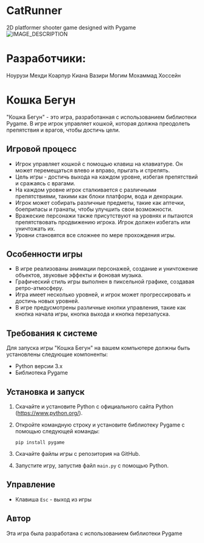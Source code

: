 # CatRunner
 2D platformer shooter game designed with Pygame
![IMAGE_DESCRIPTION](https://github.com/KiyanNorouzi/CatRunner/blob/main/img/ScreenShot.png)  

# Разработчики:
Ноурузи Мехди
Коарпур Киана
Вазири Могим Мохаммад Хоссейн

# Кошка Бегун

"Кошка Бегун" - это игра, разработанная с использованием библиотеки Pygame. В игре игрок управляет кошкой, которая должна преодолеть препятствия и врагов, чтобы достичь цели.

## Игровой процесс

* Игрок управляет кошкой с помощью клавиш на клавиатуре. Он может перемещаться влево и вправо, прыгать и стрелять.
* Цель игры - достичь выхода на каждом уровне, избегая препятствий и сражаясь с врагами.
* На каждом уровне игрок сталкивается с различными препятствиями, такими как блоки платформ, вода и декорации.
* Игрок может собирать различные предметы, такие как аптечки, боеприпасы и гранаты, чтобы улучшить свои возможности.
* Вражеские персонажи также присутствуют на уровнях и пытаются препятствовать продвижению игрока. Игрок должен избегать или уничтожать их.
* Уровни становятся все сложнее по мере прохождения игры.

## Особенности игры

* В игре реализованы анимации персонажей, создание и уничтожение объектов, звуковые эффекты и фоновая музыка.
* Графический стиль игры выполнен в пиксельной графике, создавая ретро-атмосферу.
* Игра имеет несколько уровней, и игрок может прогрессировать и достичь новых уровней.
* В игре предусмотрены различные кнопки управления, такие как кнопка начала игры, кнопка выхода и кнопка перезапуска.

## Требования к системе

Для запуска игры "Кошка Бегун" на вашем компьютере должны быть установлены следующие компоненты:

* Python версии 3.x
* Библиотека Pygame

## Установка и запуск

1. Скачайте и установите Python с официального сайта Python (https://www.python.org/).
2. Откройте командную строку и установите библиотеку Pygame с помощью следующей команды:

   ```
   pip install pygame
   ```

3. Скачайте файлы игры с репозитория на GitHub.
4. Запустите игру, запустив файл `main.py` с помощью Python.

## Управление

- Клавиша `Esc` - выход из игры

## Автор

Эта игра была разработана с использованием библиотеки Pygame
